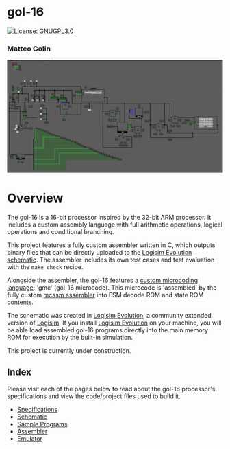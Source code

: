 # gol-16
[![License: GNUGPL3.0](https://img.shields.io/badge/License-GNUGPL3.0-black.svg)](https://opensource.org/license/gpl-3-0)
### Matteo Golin

![High Level Schematic View](./schematic/high_level.png)

# Overview

The gol-16 is a 16-bit processor inspired by the 32-bit ARM processor. It includes a custom assembly language with
full arithmetic operations, logical operations and conditional branching.

This project features a fully custom assembler written in C, which outputs binary files that can be directly uploaded to
the [Logisim Evolution][logisim-evolution] [schematic](schematic). The assembler includes its own test cases and test
evaluation with the `make check` recipe.

Alongside the assembler, the gol-16 features a [custom microcoding language](schematic/microcode.gmc): 'gmc' (gol-16
microcode). This microcode is 'assembled' by the fully custom [mcasm assembler](schematic/mcasm.c) into FSM decode ROM
and state ROM contents.

The schematic was created in [Logisim Evolution][logisim-evolution], a community extended version of [Logisim][logisim].
If you install [Logisim Evolution][logisim-evolution] on your machine, you will be able load assembled gol-16 programs
directly into the main memory ROM for execution by the built-in simulation.

This project is currently under construction.

## Index

Please visit each of the pages below to read about the gol-16 processor's specifications and view the code/project files
used to build it.

- [Specifications](spec)
- [Schematic](schematic)
- [Sample Programs](programs)
- [Assembler](assembler)
- [Emulator](emulator)

[logisim-evolution]: https://github.com/logisim-evolution/
[logisim]: https://github.com/logisim-evolution/
